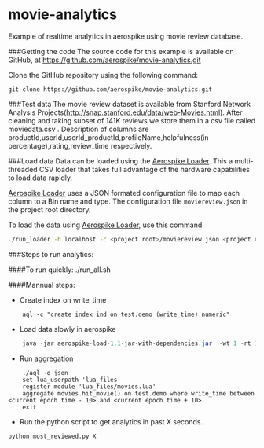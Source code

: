 movie-analytics
===============

Example of realtime analytics in aerospike using movie review database.

###Getting the code
The source code for this example is available on GitHub, at https://github.com/aerospike/movie-analytics.git

Clone the GitHub repository using the following command:
```
git clone https://github.com/aerospike/movie-analytics.git
```

###Test data
The movie review dataset is available from Stanford Network Analysis Projects(http://snap.stanford.edu/data/web-Movies.html). After cleaning and taking subset of 141K reviews we store them in a csv file called moviedata.csv . Description of columns are productId,userId,userId_productId,profileName,helpfulness(in percentage),rating,review_time respectively.

###Load data
Data can be loaded using the [Aerospike Loader](https://github.com/aerospike/aerospike-loader). This a multi-threaded CSV loader that takes full advantage of the hardware capabilities to load data rapidly.

[Aerospike Loader](https://github.com/aerospike/aerospike-loader) uses a JSON formated configuration file to map each column to a Bin name and type. The configuration file ```moviereview.json``` in the project root directory.

To load the data using [Aerospike Loader](https://github.com/aerospike/aerospike-loader), use this command:
```bash
./run_loader -h localhost -c <project root>/moviereview.json <project root>/moviedata.csv
``` 

###Steps to run analytics:

####To run quickly: 
    ./run_all.sh

####Mannual steps:
- Create index on write_time
```aql
    aql -c "create index ind on test.demo (write_time) numeric"
```
- Load data slowly in aerospike
```java
    java -jar aerospike-load-1.1-jar-with-dependencies.jar  -wt 1 -rt 1 -l 1 -c moviereview.json moviedata.csv -s demo
```
- Run aggregation
```aql
    ./aql -o json
    set lua_userpath 'lua_files'
    register module 'lua_files/movies.lua'
    aggregate movies.hit_movie() on test.demo where write_time between <current epoch time - 10> and <current epoch time + 10>
    exit
```
- Run the python script to get analytics in past X seconds. 
```python
python most_reviewed.py X
```
